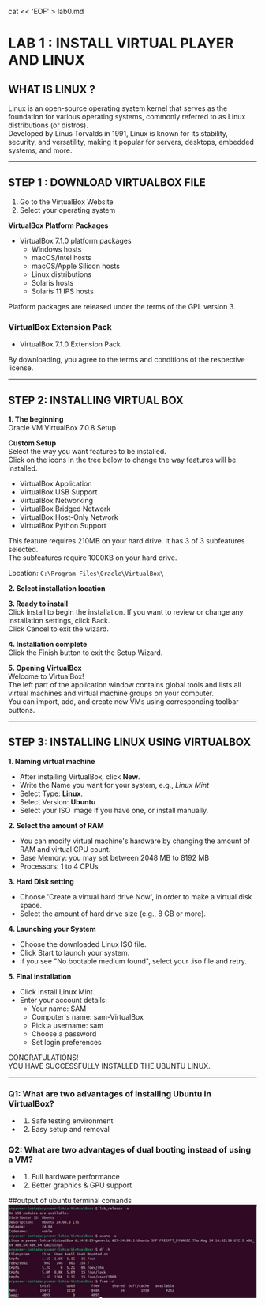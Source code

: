 cat << 'EOF' > lab0.md
# LAB 1 : INSTALL VIRTUAL PLAYER AND LINUX

## WHAT IS LINUX ?

Linux is an open-source operating system kernel that serves as the foundation for various operating systems, commonly referred to as Linux distributions (or distros).  
Developed by Linus Torvalds in 1991, Linux is known for its stability, security, and versatility, making it popular for servers, desktops, embedded systems, and more.

---

## STEP 1 : DOWNLOAD VIRTUALBOX FILE

1. Go to the VirtualBox Website
2. Select your operating system

**VirtualBox Platform Packages**

- VirtualBox 7.1.0 platform packages  
  - Windows hosts  
  - macOS/Intel hosts  
  - macOS/Apple Silicon hosts  
  - Linux distributions  
  - Solaris hosts  
  - Solaris 11 IPS hosts  

Platform packages are released under the terms of the GPL version 3.

### VirtualBox Extension Pack

- VirtualBox 7.1.0 Extension Pack

By downloading, you agree to the terms and conditions of the respective license.

---

## STEP 2: INSTALLING VIRTUAL BOX

**1. The beginning**  
Oracle VM VirtualBox 7.0.8 Setup

**Custom Setup**  
Select the way you want features to be installed.  
Click on the icons in the tree below to change the way features will be installed.

- VirtualBox Application  
- VirtualBox USB Support  
- VirtualBox Networking  
- VirtualBox Bridged Network  
- VirtualBox Host-Only Network  
- VirtualBox Python Support

This feature requires 210MB on your hard drive. It has 3 of 3 subfeatures selected.  
The subfeatures require 1000KB on your hard drive.

Location: `C:\Program Files\Oracle\VirtualBox\`

**2. Select installation location**

**3. Ready to install**  
Click Install to begin the installation. If you want to review or change any installation settings, click Back.  
Click Cancel to exit the wizard.

**4. Installation complete**  
Click the Finish button to exit the Setup Wizard.

**5. Opening VirtualBox**  
Welcome to VirtualBox!  
The left part of the application window contains global tools and lists all virtual machines and virtual machine groups on your computer.  
You can import, add, and create new VMs using corresponding toolbar buttons.

---

## STEP 3: INSTALLING LINUX USING VIRTUALBOX

**1. Naming virtual machine**

- After installing VirtualBox, click **New**.
- Write the Name you want for your system, e.g., *Linux Mint*
- Select Type: **Linux**.
- Select Version: **Ubuntu**
- Select your ISO image if you have one, or install manually.

**2. Select the amount of RAM**

- You can modify virtual machine's hardware by changing the amount of RAM and virtual CPU count.  
- Base Memory: you may set between 2048 MB to 8192 MB  
- Processors: 1 to 4 CPUs

**3. Hard Disk setting**

- Choose 'Create a virtual hard drive Now', in order to make a virtual disk space.  
- Select the amount of hard drive size (e.g., 8 GB or more).

**4. Launching your System**

- Choose the downloaded Linux ISO file.
- Click Start to launch your system.
- If you see "No bootable medium found", select your .iso file and retry.

**5. Final installation**

- Click Install Linux Mint.
- Enter your account details:
  - Your name: SAM
  - Computer's name: sam-VirtualBox
  - Pick a username: sam
  - Choose a password
  - Set login preferences

CONGRATULATIONS!  
YOU HAVE SUCCESSFULLY INSTALLED THE UBUNTU LINUX.

---

### Q1: What are two advantages of installing Ubuntu in VirtualBox?

- 1. Safe testing environment
- 2. Easy setup and removal

### Q2: What are two advantages of dual booting instead of using a VM?

- 1. Full hardware performance
- 2. Better graphics & GPU support

##output of ubuntu terminal comands
 ![alt text](<WhatsApp Image 2025-09-10 at 23.01.46_25aaad41.jpg>)